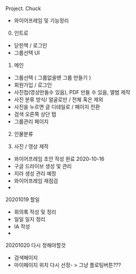 Project. Chuck

- 와이어프레임 및 기능정리

0. 인트로
- 닫힌책 / 로그인
- 그룹선택 UI

1. 메인
- 그룹선택 ( 그룹없을떈 그룹 만들기 )
- 회원가입 / 로그인
- 사진첩(영상만들수 있음), PDF 만들 수 있음, 앨범 제작
- 사진 분류 방식/ 얼굴로만 / 전체 혹은 제외
- 사진을 누르면 글 디테일로 / 페이지 전환
- 검색 오른쪽 상단 탭
- 그룹관리 페이지

2. 인물분류

3. 사진 / 영상 제작


- 와이어프레임 초안 작성 완료 2020-10-16
- 구글 드라이브 생성 및 관리
- 지라 생성 관리 예정
- 와이어프레임 재점검
- 

20201019 할일
- 회의록 작성 및 정리
- 일일 일지 정리
- IA 작성
- 
20201020 다시 정해야할것
- 검색페이지
- 마이페이지 위치 다시 선정- > 그냥 플로팅버튼???